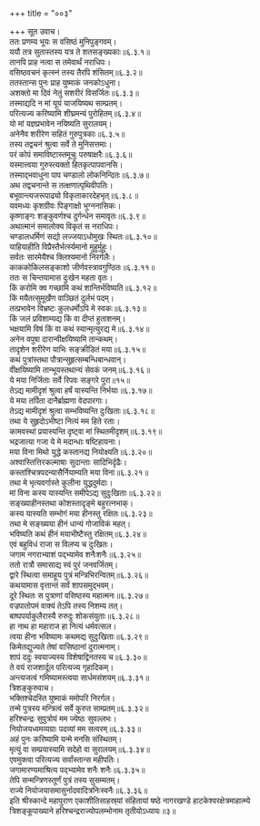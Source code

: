 +++
title = "००३"

+++
सूत उवाच।  
ततः प्रणम्य भूयः स वसिष्ठं मुनिपुङ्गवम्।  
ययौ तत्र सुतास्तस्य यत्र ते शतसङ्ख्यकाः॥६.३.१॥  
तानपि प्राह नत्वा स तमेवार्थं नराधिपः।  
वसिष्ठवचनं कृत्स्नं तस्य तैरपि शंसितम्॥६.३.२॥  
ततस्तान्स पुनः प्राह युष्माकं जनकोऽधुना।  
अशक्तो मा दिवं नेतुं सशरीरं विसर्जितः॥६.३.३॥  
तस्माद्यदि न मां यूयं याजयिष्यथ साम्प्रतम्।  
परित्यज्य करिष्यामि शीघ्रमन्यं पुरोहितम्॥६.३.४॥  
यो मां यज्ञप्रभावेन नयिष्यति सुरालयम्।  
अनेनैव शरीरेण सहितं गुरुपुत्रकाः॥६.३.५॥  
तस्य तद्वचनं श्रुत्वा सर्वे ते मुनिसत्तमाः।  
परं कोपं समाविष्टास्तमूचुः परुषाक्षरैः॥६.३.६॥  
यस्मात्त्वया गुरुस्त्यक्तो हितकृत्पापवानसि।  
तस्माद्भवाधुना पाप चण्डालो लोकनिन्दितः॥६.३.७॥  
अथ तद्वचनान्ते स तत्क्षणात्पृथिवीपतिः।  
बभूवान्त्यजरूपाढ्यो विकृताकारदेहभृत्॥६.३.८॥  
यवमध्यः कृशग्रीवः पिङ्गाक्षो भुग्ननासिकः।  
कृष्णाङ्गः शङ्कुवर्णश्च दुर्गन्धेन समावृतः॥६.३.९॥  
अथात्मानं समालोक्य विकृतं स नराधिपः।  
चण्डालधर्मिणं सद्यो लज्जयाऽधोमुखः स्थितः॥६.३.१०॥  
याहियाहीति विप्रैस्तैर्भर्त्स्यमानो मुहुर्मुहुः।  
सर्वतः सारमेयैश्च क्लिश्यमानो निरर्गलैः।  
काककोकिलसङ्काशो जीर्णवस्त्रावगुण्ठितः॥६.३.११॥  
ततः स चिन्तयामास दुःखेन महता वृतः।  
किं करोमि क्व गच्छामि कथं शान्तिर्भविष्यति॥६.३.१२॥  
किं मयैतत्सुमूर्खेण वाञ्छितं दुर्लभं पदम्।  
तत्प्रभावेन विभ्रष्टः कुलधर्मोऽपि मे स्वकः॥६.३.१३॥  
किं जलं प्रविशाम्यद्य किं वा दीप्तं हुताशनम्।  
भक्षयामि विषं किं वा कथं स्यान्मृत्युरद्य मे॥६.३.१४॥  
अनेन वपुषा दारान्वीक्षयिष्यामि तान्कथम्।  
तादृशेन शरीरेण याभिः सङ्क्रीडितं मया॥६.३.१५॥  
कथं पुत्रांस्तथा पौत्रान्सुहृत्सम्बन्धिबान्धवान्।  
वीक्षयिष्यामि तान्भूयस्तथान्यं सेवकं जनम्॥६.३.१६॥  
ये मया निर्जिताः सर्वे रिपवः सङ्गरे पुरा॥१५॥  
तेऽद्य मामीदृशं श्रुत्वा हर्षं यास्यन्ति निर्भयाः॥६.३.१७॥  
ये मया तर्पिता दानैर्ब्राह्मणा वेदपारगाः।  
तेऽद्य मामीदृशं श्रुत्वा सम्भविष्यन्ति दुःखिताः॥६.३.१८॥  
तथा ये सुहृदोऽभीष्टा नित्यं मम हिते रताः।  
कामवस्थां प्रयास्यन्ति दृष्ट्वा मां स्थितमीदृशम्॥६.३.१९॥  
भद्रजात्या गजा ये मे मदान्धाः षष्टिहायनाः।  
मया विना मिथो युद्धे कस्तानद्य नियोक्ष्यति॥६.३.२०॥  
अश्वास्तित्तिरकल्माषाः सुदान्ताः सादिभिर्दृढैः।  
कस्तांश्चित्रपदन्यासैर्नियाम्यति मया विना॥६.३.२१॥  
तथा मे भृत्यवर्गास्ते कुलीना युद्धदुर्मदाः।  
मां विना कस्य यास्यन्ति समीपेऽद्य सुदुःखिताः॥६.३.२२॥  
सङ्ख्याहीनस्तथा कोशस्तादृङ्मे बहुरत्नभाक्।  
कस्य यास्यति सम्भोगं मया हीनस्तु रक्षितः॥६.३.२३॥  
तथा मे सङ्ख्यया हीनं धान्यं गोजाविकं महत्।  
भविष्यति कथं हीनं मयाभीष्टैस्तु रक्षितम्॥६.३.२४॥  
एवं बहुविधं राजा स विलप्य च दुःखितः।  
जगाम नगराभ्याशं पद्भ्यामेव शनैःशनैः॥६.३.२५॥  
ततो रात्रौ समासाद्य स्वं पुरं जनवर्जितम्।  
द्वारे स्थित्वा समाहूय पुत्रं मन्त्रिभिरन्वितम्॥६.३.२६॥  
कथयामास वृत्तान्तं सर्वं शापसमुद्भवम्।  
दूरे स्थितः स पुत्राणां वसिष्ठस्य महात्मनः॥६.३.२७॥  
वज्रपातोपमं वाक्यं तेऽपि तस्य निशम्य तत्।  
बाष्पपर्याकुलैरास्यै रुरुदुः शोकसंयुताः॥६.३.२८॥  
हा नाथ हा महाराज हा नित्यं धर्मवत्सल।  
त्वया हीना भविष्यामः कथमद्य सुदुःखिताः॥६.३.२९॥  
किमेतद्युज्यते तेषां वासिष्ठानां दुरात्मनाम्।  
शापं ददुः स्वयाज्यस्य विशेषाद्विनतस्य च॥६.३.३०॥  
ते वयं राजशार्दूल परित्यज्य गृहादिकम्।  
अन्त्यजत्वं गमिष्यामस्त्वया सार्धमसंशयम्॥६.३.३१॥  
त्रिशङ्कुरुवाच।  
भक्तिश्चेदस्ति युष्माकं ममोपरि निरर्गल।  
तन्मे पुत्रस्य मन्त्रित्वं सर्वे कुरुत साम्प्रतम्॥६.३.३२॥  
हरिश्चन्द्रः सुपुत्रोयं मम ज्येष्ठः सुवल्लभः।  
नियोजयध्वमव्यग्राः पदव्यां मम सत्वरम्॥६.३.३३॥  
अहं पुनः करिष्यामि यन्मे मनसि संस्थितम्।  
मृत्युं वा सम्प्रयास्यामि सदेहो वा सुरालयम्॥६.३.३४॥  
एवमुक्त्वा परित्यज्य सर्वांस्तान्स महीपतिः।  
जगामारण्यमाश्रित्य पद्भ्यामेव शनैः शनैः॥६.३.३५॥  
तेपि सन्मन्त्रिणस्तूर्णं पुत्रं तस्य सुसम्मतम्।  
राज्ये नियोजयासमासुर्नादवादित्रनिःस्वनैः॥६.३.३६॥  
इति श्रीस्कान्दे महापुराण एकाशीतिसाहस्र्यां संहितायां षष्ठे नागरखण्डे हाटकेश्वरक्षेत्रमाहात्म्ये त्रिशङ्कूपाख्याने हरिश्चन्द्रराज्योपलम्भोनाम तृतीयोऽध्यायः॥३॥